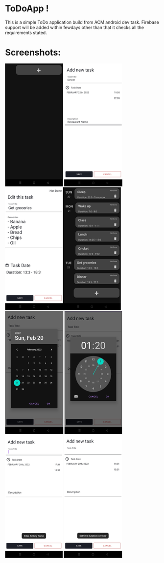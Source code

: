 # ToDoApp !

This is a simple ToDo application build from ACM android dev task.
Firebase support will be added within fewdays other than that it checks all the requirements stated.


# Screenshots:
<img src="/Screenshots/todo_emptyactivity.jpeg" height="400px"/> <img src="/Screenshots/todo_newtask.jpeg" height="400px"/>
<img src="/Screenshots/todo_edittask.jpeg" height="400px"/><img src="/Screenshots/todo_fullactivity.jpeg" height="400px"/>
<img src="/Screenshots/todo_calendar.jpeg" height="400px"/>
<img src="/Screenshots/todo_clock.jpeg" height="400px"/>
<img src="Screenshots/todo_name_toast.jpeg" height="400px"/>
<img src="Screenshots/todo_time_toast.jpeg" height="400px"/>
